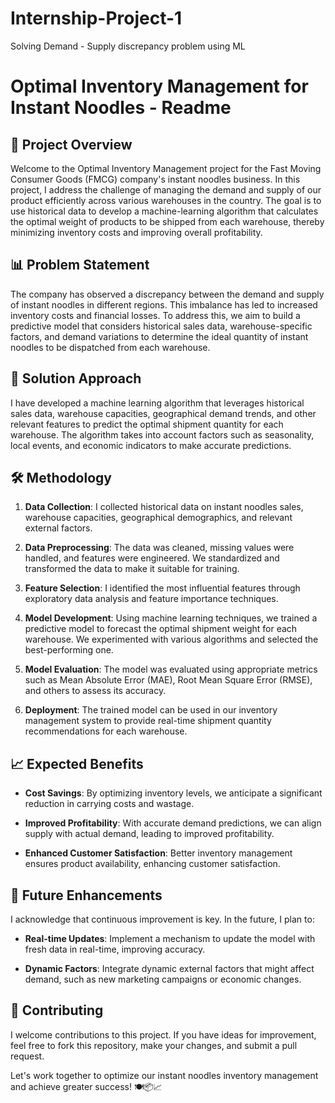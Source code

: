 # Internship-Project-1
Solving Demand - Supply discrepancy problem using ML 

# Optimal Inventory Management for Instant Noodles - Readme

## 🍜 Project Overview

Welcome to the Optimal Inventory Management project for the Fast Moving Consumer Goods (FMCG) company's instant noodles business. In this project, I address the challenge of managing the demand and supply of our product efficiently across various warehouses in the country. The goal is to use historical data to develop a machine-learning algorithm that calculates the optimal weight of products to be shipped from each warehouse, thereby minimizing inventory costs and improving overall profitability.

## 📊 Problem Statement

The company has observed a discrepancy between the demand and supply of instant noodles in different regions. This imbalance has led to increased inventory costs and financial losses. To address this, we aim to build a predictive model that considers historical sales data, warehouse-specific factors, and demand variations to determine the ideal quantity of instant noodles to be dispatched from each warehouse.

## 🤖 Solution Approach

I have developed a machine learning algorithm that leverages historical sales data, warehouse capacities, geographical demand trends, and other relevant features to predict the optimal shipment quantity for each warehouse. The algorithm takes into account factors such as seasonality, local events, and economic indicators to make accurate predictions.

## 🛠️ Methodology

1. **Data Collection**: I collected historical data on instant noodles sales, warehouse capacities, geographical demographics, and relevant external factors.

2. **Data Preprocessing**: The data was cleaned, missing values were handled, and features were engineered. We standardized and transformed the data to make it suitable for training.

3. **Feature Selection**: I identified the most influential features through exploratory data analysis and feature importance techniques.

4. **Model Development**: Using machine learning techniques, we trained a predictive model to forecast the optimal shipment weight for each warehouse. We experimented with various algorithms and selected the best-performing one.

5. **Model Evaluation**: The model was evaluated using appropriate metrics such as Mean Absolute Error (MAE), Root Mean Square Error (RMSE), and others to assess its accuracy.

6. **Deployment**: The trained model can be used in our inventory management system to provide real-time shipment quantity recommendations for each warehouse.

## 📈 Expected Benefits

- **Cost Savings**: By optimizing inventory levels, we anticipate a significant reduction in carrying costs and wastage.

- **Improved Profitability**: With accurate demand predictions, we can align supply with actual demand, leading to improved profitability.

- **Enhanced Customer Satisfaction**: Better inventory management ensures product availability, enhancing customer satisfaction.

## 🚀 Future Enhancements

I acknowledge that continuous improvement is key. In the future, I plan to:

- **Real-time Updates**: Implement a mechanism to update the model with fresh data in real-time, improving accuracy.

- **Dynamic Factors**: Integrate dynamic external factors that might affect demand, such as new marketing campaigns or economic changes.

## 🙌 Contributing

I welcome contributions to this project. If you have ideas for improvement, feel free to fork this repository, make your changes, and submit a pull request.

Let's work together to optimize our instant noodles inventory management and achieve greater success! 🍽️📦📈
